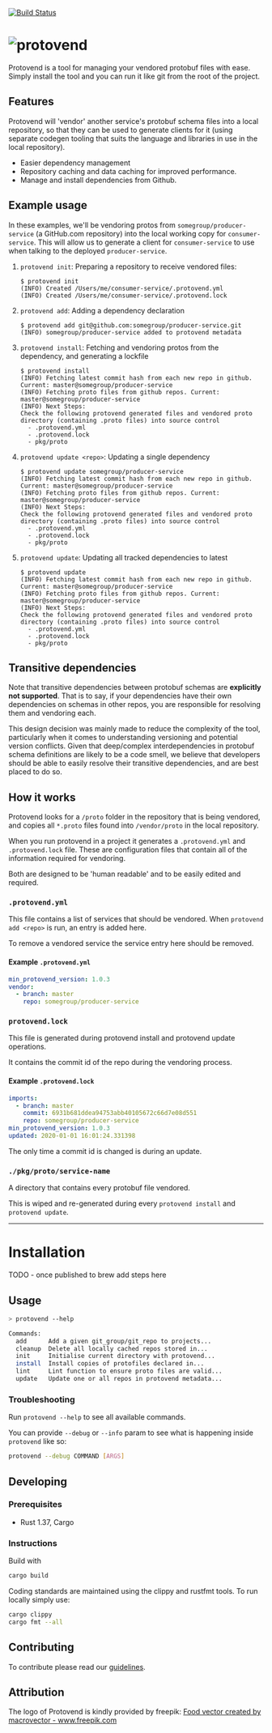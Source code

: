 [![Build Status](https://travis-ci.org/Skyscanner/protovend.svg?branch=master)](https://travis-ci.org/Skyscanner/protovend)

# ![protovend](docs/logo.png)

Protovend is a tool for managing your vendored protobuf files with ease. Simply install the tool and you can run it like git from the root of the project.

## Features

Protovend will 'vendor' another service's protobuf schema files into a local repository, so that they can be used to generate clients for it (using separate codegen tooling that suits the language and libraries in use in the local repository).

- Easier dependency management
- Repository caching and data caching for improved performance.
- Manage and install dependencies from Github.

## Example usage

In these examples, we'll be vendoring protos from `somegroup/producer-service` (a GitHub.com repository) into the local working copy for `consumer-service`. This will allow us to generate a client for `consumer-service` to use when talking to the deployed `producer-service`.

1. `protovend init`: Preparing a repository to receive vendored files:

   ```
   $ protovend init
   (INFO) Created /Users/me/consumer-service/.protovend.yml
   (INFO) Created /Users/me/consumer-service/.protovend.lock
   ```

2. `protovend add`: Adding a dependency declaration

   ```
   $ protovend add git@github.com:somegroup/producer-service.git
   (INFO) somegroup/producer-service added to protovend metadata
   ```

3. `protovend install`: Fetching and vendoring protos from the dependency, and generating a lockfile

   ```
   $ protovend install
   (INFO) Fetching latest commit hash from each new repo in github. Current: master@somegroup/producer-service
   (INFO) Fetching proto files from github repos. Current: master@somegroup/producer-service
   (INFO) Next Steps:
   Check the following protovend generated files and vendored proto directory (containing .proto files) into source control
     - .protovend.yml
     - .protovend.lock
     - pkg/proto
   ```

4. `protovend update <repo>`: Updating a single dependency

   ```
   $ protovend update somegroup/producer-service
   (INFO) Fetching latest commit hash from each new repo in github. Current: master@somegroup/producer-service
   (INFO) Fetching proto files from github repos. Current: master@somegroup/producer-service
   (INFO) Next Steps:
   Check the following protovend generated files and vendored proto directory (containing .proto files) into source control
     - .protovend.yml
     - .protovend.lock
     - pkg/proto
   ```

5. `protovend update`: Updating all tracked dependencies to latest

   ```
   $ protovend update
   (INFO) Fetching latest commit hash from each new repo in github. Current: master@somegroup/producer-service
   (INFO) Fetching proto files from github repos. Current: master@somegroup/producer-service
   (INFO) Next Steps:
   Check the following protovend generated files and vendored proto directory (containing .proto files) into source control
     - .protovend.yml
     - .protovend.lock
     - pkg/proto
   ```

## Transitive dependencies

Note that transitive dependencies between protobuf schemas are **explicitly not supported**.
That is to say, if your dependencies have their own dependencies on schemas in other repos, you are responsible for resolving them and vendoring each.

This design decision was mainly made to reduce the complexity of the tool, particularly when it comes to understanding versioning and potential version conflicts.
Given that deep/complex interdependencies in protobuf schema definitions are likely to be a code smell, we believe that developers should be able to easily resolve their transitive dependencies, and are best placed to do so.

## How it works

Protovend looks for a `/proto` folder in the repository that is being vendored, and copies all `*.proto` files found into `/vendor/proto` in the local repository.

When you run protovend in a project it generates a `.protovend.yml` and `.protovend.lock` file. These are configuration files that contain all of the information required for vendoring.

Both are designed to be 'human readable' and to be easily edited and required.

### `.protovend.yml`

This file contains a list of services that should be vendored. When `protovend add <repo>` is run, an entry is added here.

To remove a vendored service the service entry here should be removed.

#### Example `.protovend.yml`

```yml
min_protovend_version: 1.0.3
vendor:
  - branch: master
    repo: somegroup/producer-service
```

### `protovend.lock`

This file is generated during protovend install and protovend update operations.

It contains the commit id of the repo during the vendoring process.

#### Example `.protovend.lock`

```yml
imports:
  - branch: master
    commit: 6931b681ddea94753abb40105672c66d7e08d551
    repo: somegroup/producer-service
min_protovend_version: 1.0.3
updated: 2020-01-01 16:01:24.331398
```

The only time a commit id is changed is during an update.

### `./pkg/proto/service-name`

A directory that contains every protobuf file vendored.

This is wiped and re-generated during every `protovend install` and `protovend update`.

---

# Installation

TODO - once published to brew add steps here

## Usage

```sh
> protovend --help

Commands:
  add      Add a given git_group/git_repo to projects...
  cleanup  Delete all locally cached repos stored in...
  init     Initialise current directory with protovend...
  install  Install copies of protofiles declared in...
  lint     Lint function to ensure proto files are valid...
  update   Update one or all repos in protovend metadata...
```

### Troubleshooting

Run `protovend --help` to see all available commands.

You can provide `--debug` or `--info` param to see what is happening inside `protovend` like so:

```sh
protovend --debug COMMAND [ARGS]
```

## Developing

### Prerequisites

- Rust 1.37, Cargo

### Instructions

Build with

```bash
cargo build
```

Coding standards are maintained using the clippy and rustfmt tools. To run locally simply use:

```bash
cargo clippy
cargo fmt --all
```

## Contributing

To contribute please read our [guidelines](https://github.com/Skyscanner/protovend/blob/master/CONTRIBUTING.md).

## Attribution

The logo of Protovend is kindly provided by freepik: <a href="https://www.freepik.com/free-photos-vectors/food">Food vector created by macrovector - www.freepik.com</a>

